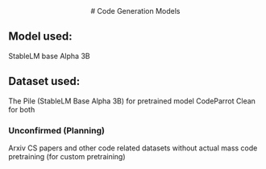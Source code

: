 <center># Code Generation Models</center>

## Model used:
StableLM base Alpha 3B

## Dataset used:

The Pile (StableLM Base Alpha 3B) for pretrained model
CodeParrot Clean for both

### Unconfirmed (Planning)

Arxiv CS papers and other code related datasets without actual mass code pretraining (for custom pretraining)
